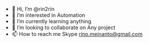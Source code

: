 - 👋 Hi, I’m @rin2rin
- 👀 I’m interested in Automation
- 🌱 I’m currently learning anything
- 💞️ I’m looking to collaborate on Any project
- 📫 How to reach me Skype rino.meinanto@gmail.com

<!---
rin2rin/rin2rin is a ✨ special ✨ repository because its `README.md` (this file) appears on your GitHub profile.
You can click the Preview link to take a look at your changes.
--->
